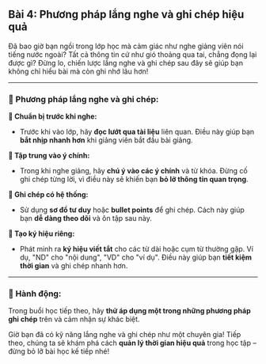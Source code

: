 ## Bài 4: Phương pháp lắng nghe và ghi chép hiệu quả

Đã bao giờ bạn ngồi trong lớp học mà cảm giác như nghe giảng viên nói tiếng nước ngoài? Tất cả thông tin cứ như gió thoảng qua tai, chẳng đọng lại được gì? Đừng lo, chiến lược lắng nghe và ghi chép sau đây sẽ giúp bạn không chỉ hiểu bài mà còn ghi nhớ lâu hơn!

---

### 📌 Phương pháp lắng nghe và ghi chép:

**🔹 Chuẩn bị trước khi nghe:**
- Trước khi vào lớp, hãy **đọc lướt qua tài liệu** liên quan. Điều này giúp bạn **bắt nhịp nhanh hơn** khi giảng viên bắt đầu bài giảng.

**🔹 Tập trung vào ý chính:**
- Trong khi nghe giảng, hãy **chú ý vào các ý chính** và từ khóa. Đừng cố ghi chép từng lời, vì điều này sẽ khiến bạn **bỏ lỡ thông tin quan trọng**.

**🔹 Ghi chép có hệ thống:**
- Sử dụng **sơ đồ tư duy** hoặc **bullet points** để ghi chép. Cách này giúp bạn **dễ dàng theo dõi** và ôn tập sau này.

**🔹 Tạo ký hiệu riêng:**
- Phát minh ra **ký hiệu viết tắt** cho các từ dài hoặc cụm từ thường gặp. Ví dụ, "ND" cho "nội dung", "VD" cho "ví dụ". Điều này giúp bạn **tiết kiệm thời gian** và ghi chép nhanh hơn.

---

### 🚀 Hành động:

Trong buổi học tiếp theo, hãy **thử áp dụng một trong những phương pháp ghi chép** trên và cảm nhận sự khác biệt.

Giờ bạn đã có kỹ năng lắng nghe và ghi chép như một chuyên gia! Tiếp theo, chúng ta sẽ khám phá cách **quản lý thời gian hiệu quả** trong học tập – đừng bỏ lỡ bài học kế tiếp nhé!